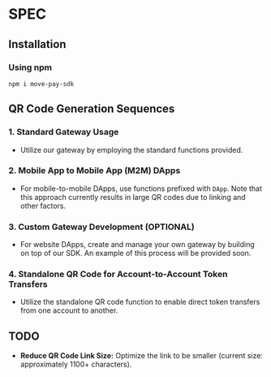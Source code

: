 # SPEC

## Installation
### Using npm
```
npm i move-pay-sdk
```

## QR Code Generation Sequences

### 1. Standard Gateway Usage

- Utilize our gateway by employing the standard functions provided.

### 2. Mobile App to Mobile App (M2M) DApps

- For mobile-to-mobile DApps, use functions prefixed with `DApp`. Note that this approach currently results in large QR codes due to linking and other factors.

### 3. Custom Gateway Development (OPTIONAL)

- For website DApps, create and manage your own gateway by building on top of our SDK. An example of this process will be provided soon.

### 4. Standalone QR Code for Account-to-Account Token Transfers

- Utilize the standalone QR code function to enable direct token transfers from one account to another.

## TODO

- **Reduce QR Code Link Size:** Optimize the link to be smaller (current size: approximately 1100+ characters).
  <!-- - **Add Optional Message Field** -->
  <!-- - **Test Gateway Validation Functions** -->
